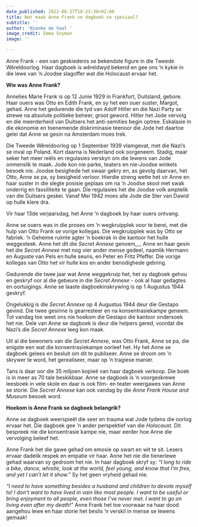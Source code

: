 ```yaml
---
date_published: 2022-08-27T18:23:38+02:00
title: Wat maak Anne Frank se dagboek so spesiaal?
subtitle: ''
author: 'Nienke de Vaal '
image_credit: Emma Snyman
image: ''

---
```

Anne Frank - een van geskiedenis se bekendste figure in die Tweede Wêreldoorlog. Haar dagboek is wȇreldwyd bekend en gee ons ’n kykie in die lewe van ’n Joodse slagoffer wat die Holocaust ervaar het.

**Wie was Anne Frank?**

Annelies Marie Frank is op 12 Junie 1929 in Frankfurt, Duitsland, gebore. Haar ouers was Otto en Edith Frank, en sy het een ouer suster, Margot, gehad. Anne het gedurende die tyd van Adolf Hitler en die Nazi Party se strewe na absolute politieke beheer, groot geword. Hitler het Jode vervolg en die meerderheid van Duitsers het anti-semities begin optree. Eskalasie in die ekonomie en toenemende diskriminasie teenoor die Jode het daartoe gelei dat Anne se gesin na Amsterdam moes trek.

Die Tweede Wêreldoorlog op 1 September 1939 vlamgevat, met die Nazi’s se inval op Poland. Kort daarna is Nederland ook oorgeneem. Stadig, maar seker het meer reëls en regulasies verskyn om die lewens van Jode onmenslik te maak. Jode kon nie parke, teaters en nie-Joodse winkels besoek nie. Joodse besighede het swaar gekry en, as gevolg daarvan, het Otto, Anne se pa, sy besigheid verloor. Hierdie streng wette het vir Anne en haar suster in die slegte posisie geplaas om na ’n Joodse skool met swak onderrig en fassiliteite te gaan. Die regulasies het die Joodse volk amptelik van die Duitsers geskei. Vanaf Mei 1942 moes alle Jode die Ster van Dawid op hulle klere dra.

Vir haar 13de verjaarsdag, het Anne ’n dagboek by haar ouers ontvang.

Anne se ouers was in die proses om ’n wegkruipplek voor te berei, met die hulp van Otto Frank se vorige kollegas. Die wegkruipplek was by Otto se fabriek. ’n Geheime ruimte agter ’n boekrak in die kantoor het hulle weggesteek. Anne het dit die _Secret Annexe_ genoem_._ Anne en haar gesin het die _Secret Annexe_ met nog vier ander mense gedeel, naamlik Hermann en Auguste van Pels en hulle seuns, en Peter en Fritz Pfeffer. Die vorige kollegas van Otto het vir hulle kos en ander benodighede gebring.

Gedurende die twee jaar wat Anne weggekruip het, het sy dagboek gehou en geskryf oor al die gebeure in die _Secret Annexe_ - ook al haar gedagtes en oortuigings. Anne se laaste dagboekinskrywing is op 1 Augustus 1944 geskryf.

Ongelukkig is die _Secret Annexe_ op 4 Augustus 1944 deur die Gestapo gevind. Die twee gesinne is gearresteer en na konsentrasiekampe geneem. Tot vandag toe weet ons nie hoekom die Gestapo die kantoor ondersoek het nie. Dele van Anne se dagboek is deur die helpers gered, voordat die Nazi’s die _Secret Annexe_ leeg kon maak.

Uit al die bewoners van die _Secret Annexe,_ was Otto Frank, Anne se pa, die enigste een wat die konsentrasiekampe oorleef het. Hy het Anne se dagboek gelees en besluit om dit te publiseer. Anne se droom om ’n skrywer te word, het gerealiseer, maar op ’n tragiese manier.

Tans is daar oor die 35 miljoen kopieë van haar dagboek verkoop. Die boek is in meer as 70 tale beskikbaar. Anne se dagboek is ’n voorgeskrewe leesboek in vele skole en daar is ook film- en teater weergawes van Anne se storie. Die _Secret Annexe_ kan ook vandag by die _Anne Frank House and Museum_ besoek word.

**Hoekom is Anne Frank se dagboek belangrik?**

Anne se dagboek weerspieël die seer en trauma wat Jode tydens die oorlog ervaar het. Die dagboek gee ’n ander perspektief van die _Holocaust._ Dit bespreek nie die konsentrasie kampe nie, maar eerder hoe Anne die vervolging beleef het.

Anne Frank het die gawe gehad om emosie op swart en wit te sit. Lesers ervaar dadelik respek en empatie vir haar. Anne het nie die tienerlewe gehad waarvan sy gedroom het nie. In haar dagboek skryf sy: _“I long to ride a bike, dance, whistle, look at the world, feel young, and know that I’m free, and yet I can’t let it show.”_ Sy het geen vryheid gehad nie.

_“I need to have something besides a husband and children to devote myself to! I don’t want to have lived in vain like most people. I want to be useful or bring enjoyment to all people, even those I’ve never met. I want to go on living even after my death!”_ Anne Frank het toe voorwaar na haar dood aangehou lewe en haar storie het beslis ’n verskil in mense se lewens gemaak!